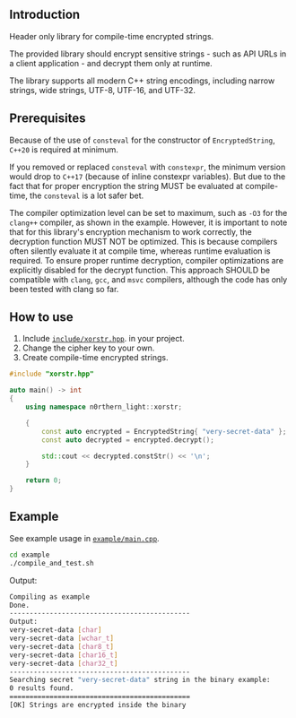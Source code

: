 ## Introduction
Header only library for compile-time encrypted strings.

The provided library should encrypt sensitive strings - such as API URLs in a client application - and decrypt them only at runtime.

The library supports all modern C++ string encodings, including narrow strings, wide strings, UTF-8, UTF-16, and UTF-32.

## Prerequisites
Because of the use of `consteval` for the constructor of `EncryptedString`, `C++20` is required at minimum.

If you removed or replaced `consteval` with `constexpr`, the minimum version would drop to `C++17` (because of inline constexpr variables). But due to the fact that for proper encryption the string MUST be evaluated at compile-time, the `consteval` is a lot safer bet.

The compiler optimization level can be set to maximum, such as `-O3` for the `clang++` compiler, as shown in the example. However, it is important to note that for this library's encryption mechanism to work correctly, the decryption function MUST NOT be optimized. This is because compilers often silently evaluate it at compile time, whereas runtime evaluation is required. To ensure proper runtime decryption, compiler optimizations are explicitly disabled for the decrypt function. This approach SHOULD be compatible with `clang`, `gcc`, and `msvc` compilers, although the code has only been tested with clang so far.

## How to use
1. Include [`include/xorstr.hpp`](include/xorstr.hpp). in your project.
2. Change the cipher key to your own.
3. Create compile-time encrypted strings.

```cpp
#include "xorstr.hpp"

auto main() -> int
{
    using namespace n0rthern_light::xorstr;

    {
        const auto encrypted = EncryptedString{ "very-secret-data" };
        const auto decrypted = encrypted.decrypt();

        std::cout << decrypted.constStr() << '\n';
    }

    return 0;
}
```
## Example
See example usage in [`example/main.cpp`](example/main.cpp).

```sh
cd example
./compile_and_test.sh
```

Output:
```sh
Compiling as example
Done.
---------------------------------------------
Output:
very-secret-data [char]
very-secret-data [wchar_t]
very-secret-data [char8_t]
very-secret-data [char16_t]
very-secret-data [char32_t]
---------------------------------------------
Searching secret "very-secret-data" string in the binary example:
0 results found.
=============================================
[OK] Strings are encrypted inside the binary
```
